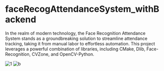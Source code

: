 # faceRecogAttendanceSystem_withBackend
In the realm of modern technology, the Face Recognition Attendance System stands as a groundbreaking solution to streamline attendance tracking, taking it from manual labor to effortless automation. This project leverages a powerful combination of libraries, including CMake, Dlib, Face-Recognition, CVZone, and OpenCV-Python.




![1](https://github.com/Raghunath-arcot/faceRecogAttendanceSystem_withBackend/assets/106887145/e4c5e6d7-2930-49af-be31-21fb03b61ed3)
![b](https://github.com/Raghunath-arcot/faceRecogAttendanceSystem_withBackend/assets/106887145/909a0fc1-cf57-4970-a33b-86b995b477a5)
